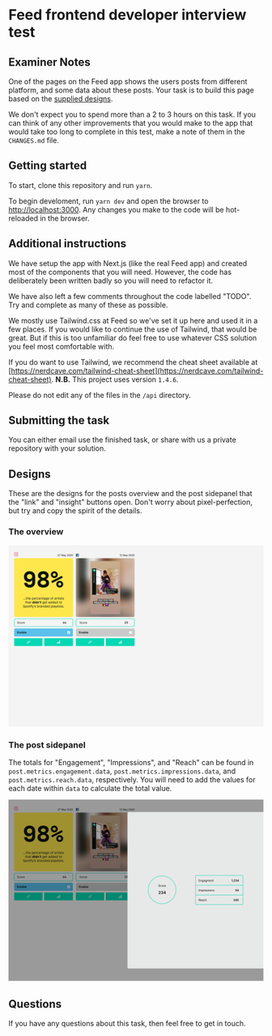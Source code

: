 # Feed frontend developer interview test

## Examiner Notes

One of the pages on the Feed app shows the users posts from different platform, and some data about these posts. Your task is to build this page based on the [supplied designs](#designs).

We don't expect you to spend more than a 2 to 3 hours on this task. If you can think of any other improvements that you would make to the app that would take too long to complete in this test, make a note of them in the `CHANGES.md` file.

## Getting started

To start, clone this repository and run `yarn`.

To begin develoment, run `yarn dev` and open the browser to [http://localhost:3000](http://localhost:3000). Any changes you make to the code will be hot-reloaded in the browser.

## Additional instructions

We have setup the app with Next.js (like the real Feed app) and created most of the components that you will need. However, the code has deliberately been written badly so you will need to refactor it.

We have also left a few comments throughout the code labelled "TODO". Try and complete as many of these as possible.

We mostly use Tailwind.css at Feed so we've set it up here and used it in a few places. If you would like to continue the use of Tailwind, that would be great. But if this is too unfamiliar do feel free to use whatever CSS solution you feel most comfortable with.

If you do want to use Tailwind, we recommend the cheat sheet available at [https://nerdcave.com/tailwind-cheat-sheet](https://nerdcave.com/tailwind-cheat-sheet). **N.B.** This project uses version `1.4.6`.

Please do not edit any of the files in the `/api` directory.

## Submitting the task

You can either email use the finished task, or share with us a private repository with your solution.

## Designs

These are the designs for the posts overview and the post sidepanel that the "link" and "insight" buttons open. Don't worry about pixel-perfection, but try and copy the spirit of the details.

### The overview

![Posts page overview](/public/designs/posts.jpg)

### The post sidepanel

The totals for "Engagement", "Impressions", and "Reach" can be found in `post.metrics.engagement.data`, `post.metrics.impressions.data`, and `post.metrics.reach.data`, respectively. You will need to add the values for each date within `data` to calculate the total value.

![Post sidepanel](/public/designs/sidepanel.jpg)

## Questions

If you have any questions about this task, then feel free to get in touch.
